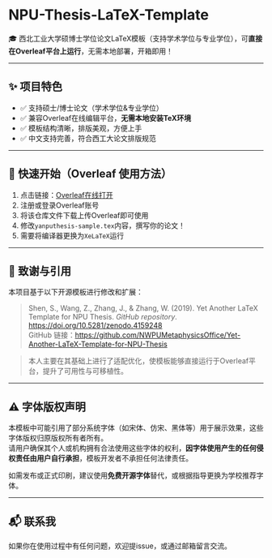 # NPU-Thesis-LaTeX-Template

🎓 西北工业大学硕博士学位论文LaTeX模板（支持学术学位与专业学位），可**直接在Overleaf平台上运行**，无需本地部署，开箱即用！

---

## ✨ 项目特色

- ✅ 支持硕士/博士论文（学术学位&专业学位）
- ✅ 兼容Overleaf在线编辑平台，**无需本地安装TeX环境**
- ✅ 模板结构清晰，排版美观，方便上手
- ✅ 中文支持完善，符合西工大论文排版规范

---

## 🚀 快速开始（Overleaf 使用方法）

1. 点击链接：[Overleaf在线打开](https://www.overleaf.com/)
2. 注册或登录Overleaf账号
3. 将该仓库文件下载上传Overleaf即可使用
4. 修改`yanputhesis-sample.tex`内容，撰写你的论文！
5. 需要将编译器更换为`XeLaTeX`运行

---

## 📎 致谢与引用

本项目基于以下开源模板进行修改和扩展：

> Shen, S., Wang, Z., Zhang, J., & Zhang, W. (2019). Yet Another LaTeX Template for NPU Thesis. *GitHub repository*. https://doi.org/10.5281/zenodo.4159248  
> GitHub 链接：https://github.com/NWPUMetaphysicsOffice/Yet-Another-LaTeX-Template-for-NPU-Thesis

> 本人主要在其基础上进行了适配优化，使模板能够直接运行于Overleaf平台，提升了可用性与可移植性。

---

## ⚠️ 字体版权声明

本模板中可能引用了部分系统字体（如宋体、仿宋、黑体等）用于展示效果，这些字体版权归原版权所有者所有。  
请用户确保其个人或机构拥有合法使用这些字体的权利，**因字体使用产生的任何侵权责任由用户自行承担**，模板开发者不承担任何法律责任。

如需发布或正式印刷，建议使用**免费开源字体**替代，或根据指导更换为学校推荐字体。

---


## 📬 联系我

如果你在使用过程中有任何问题，欢迎提issue，或通过邮箱留言交流。
